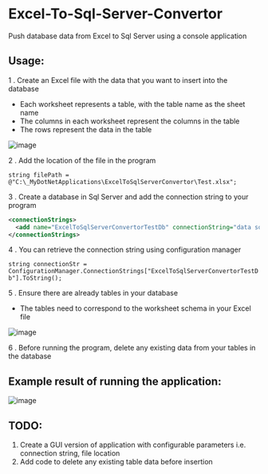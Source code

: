 # Excel-To-Sql-Server-Convertor

Push database data from Excel to Sql Server using a console application

## Usage:

1 . Create an Excel file with the data that you want to insert into the database
 
 - Each worksheet represents a table, with the table name as the sheet name 
 - The columns in each worksheet represent the columns in the table
 - The rows represent the data in the table

![image](https://user-images.githubusercontent.com/40519064/98439678-729c7300-212e-11eb-873d-7c3a69b47847.png)

2 . Add the location of the file in the program

```string filePath = @"C:\_MyDotNetApplications\ExcelToSqlServerConvertor\Test.xlsx";```

3 . Create a database in Sql Server and add the connection string to your program

```xml
<connectionStrings>
  <add name="ExcelToSqlServerConvertorTestDb" connectionString="data source=.; database=ExcelToSqlServerConvertorTestDb; integrated security=SSPI" providerName="System.Data.SqlClient"/>
</connectionStrings>
```

4 . You can retrieve the connection string using configuration manager

```string connectionStr = ConfigurationManager.ConnectionStrings["ExcelToSqlServerConvertorTestDb"].ToString();```

5 . Ensure there are already tables in your database

 - The tables need to correspond to the worksheet schema in your Excel file
 
![image](https://user-images.githubusercontent.com/40519064/98439750-f0f91500-212e-11eb-8508-cbeb6c42d96f.png)
 
6 . Before running the program, delete any existing data from your tables in the database

## Example result of running the application:

![image](https://user-images.githubusercontent.com/40519064/98439795-39183780-212f-11eb-89f3-1e434dab0820.png)

## TODO:

1. Create a GUI version of application with configurable parameters i.e. connection string, file location
2. Add code to delete any existing table data before insertion
 
